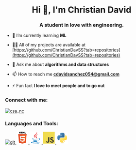 <h1 align="center">Hi 👋, I'm Christian David</h1>
<h3 align="center">A student in love with engineering.</h3>

- 🌱 I’m currently learning **ML**

- 👨‍💻 All of my projects are available at [https://github.com/ChristianDavSS?tab=repositories](https://github.com/ChristianDavSS?tab=repositories)

- 💬 Ask me about **algorithms and data structures**

- 📫 How to reach me **cdavidsanchez054@gmail.com**

- ⚡ Fun fact **I love to meet people and to go out**

<h3 align="left">Connect with me:</h3>
<p align="left">
<a href="https://instagram.com/csa_nc" target="blank"><img align="center" src="https://raw.githubusercontent.com/rahuldkjain/github-profile-readme-generator/master/src/images/icons/Social/instagram.svg" alt="csa_nc" height="30" width="40" /></a>
</p>

<h3 align="left">Languages and Tools:</h3>
<p align="left"> <a href="https://git-scm.com/" target="_blank" rel="noreferrer"> <img src="https://www.vectorlogo.zone/logos/git-scm/git-scm-icon.svg" alt="git" width="40" height="40"/> </a> <a href="https://www.w3.org/html/" target="_blank" rel="noreferrer"> <img src="https://raw.githubusercontent.com/devicons/devicon/master/icons/html5/html5-original-wordmark.svg" alt="html5" width="40" height="40"/> </a> <a href="https://www.java.com" target="_blank" rel="noreferrer"> <img src="https://raw.githubusercontent.com/devicons/devicon/master/icons/java/java-original.svg" alt="java" width="40" height="40"/> </a> <a href="https://developer.mozilla.org/en-US/docs/Web/JavaScript" target="_blank" rel="noreferrer"> <img src="https://raw.githubusercontent.com/devicons/devicon/master/icons/javascript/javascript-original.svg" alt="javascript" width="40" height="40"/> </a> <a href="https://www.python.org" target="_blank" rel="noreferrer"> <img src="https://raw.githubusercontent.com/devicons/devicon/master/icons/python/python-original.svg" alt="python" width="40" height="40"/> </a> </p>

